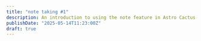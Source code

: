 ```yaml
---
title: "note taking #1"
description: An introduction to using the note feature in Astro Cactus
publishDate: "2025-05-14T11:23:00Z"
draft: true
---
```

